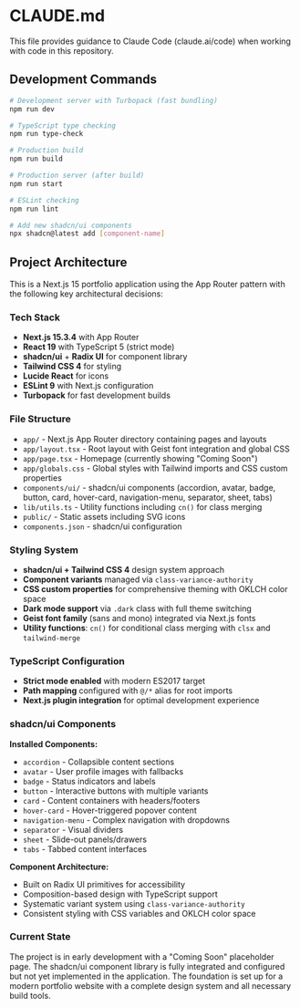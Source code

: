 # CLAUDE.md

This file provides guidance to Claude Code (claude.ai/code) when working with code in this repository.

## Development Commands

```bash
# Development server with Turbopack (fast bundling)
npm run dev

# TypeScript type checking
npm run type-check

# Production build
npm run build

# Production server (after build)
npm run start

# ESLint checking
npm run lint

# Add new shadcn/ui components
npx shadcn@latest add [component-name]
```

## Project Architecture

This is a Next.js 15 portfolio application using the App Router pattern with the following key architectural decisions:

### Tech Stack

- **Next.js 15.3.4** with App Router
- **React 19** with TypeScript 5 (strict mode)
- **shadcn/ui** + **Radix UI** for component library
- **Tailwind CSS 4** for styling
- **Lucide React** for icons
- **ESLint 9** with Next.js configuration
- **Turbopack** for fast development builds

### File Structure

- `app/` - Next.js App Router directory containing pages and layouts
- `app/layout.tsx` - Root layout with Geist font integration and global CSS
- `app/page.tsx` - Homepage (currently showing "Coming Soon")
- `app/globals.css` - Global styles with Tailwind imports and CSS custom properties
- `components/ui/` - shadcn/ui components (accordion, avatar, badge, button, card, hover-card, navigation-menu, separator, sheet, tabs)
- `lib/utils.ts` - Utility functions including `cn()` for class merging
- `public/` - Static assets including SVG icons
- `components.json` - shadcn/ui configuration

### Styling System

- **shadcn/ui + Tailwind CSS 4** design system approach
- **Component variants** managed via `class-variance-authority`
- **CSS custom properties** for comprehensive theming with OKLCH color space
- **Dark mode support** via `.dark` class with full theme switching
- **Geist font family** (sans and mono) integrated via Next.js fonts
- **Utility functions**: `cn()` for conditional class merging with `clsx` and `tailwind-merge`

### TypeScript Configuration
- **Strict mode enabled** with modern ES2017 target
- **Path mapping** configured with `@/*` alias for root imports
- **Next.js plugin integration** for optimal development experience

### shadcn/ui Components

**Installed Components:**
- `accordion` - Collapsible content sections
- `avatar` - User profile images with fallbacks  
- `badge` - Status indicators and labels
- `button` - Interactive buttons with multiple variants
- `card` - Content containers with headers/footers
- `hover-card` - Hover-triggered popover content
- `navigation-menu` - Complex navigation with dropdowns
- `separator` - Visual dividers
- `sheet` - Slide-out panels/drawers
- `tabs` - Tabbed content interfaces

**Component Architecture:**
- Built on Radix UI primitives for accessibility
- Composition-based design with TypeScript support
- Systematic variant system using `class-variance-authority`
- Consistent styling with CSS variables and OKLCH color space

### Current State

The project is in early development with a "Coming Soon" placeholder page. The shadcn/ui component library is fully integrated and configured but not yet implemented in the application. The foundation is set up for a modern portfolio website with a complete design system and all necessary build tools.